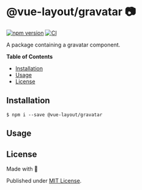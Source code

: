 # @vue-layout/gravatar 📷

[![npm version](https://badge.fury.io/js/@vue-layout%2Fgravatar.svg)](https://badge.fury.io/js/@vue-layout%2Fgravatar)
[![CI](https://github.com/Tada5hi/vue-layout/actions/workflows/main.yml/badge.svg)](https://github.com/Tada5hi/vue-layout/actions/workflows/main.yml)

A package containing a gravatar component.

**Table of Contents**

- [Installation](#installation)
- [Usage](#usage)
- [License](#license)

## Installation

```
$ npm i --save @vue-layout/gravatar
```

## Usage


## License

Made with 💚

Published under [MIT License](./LICENSE).
